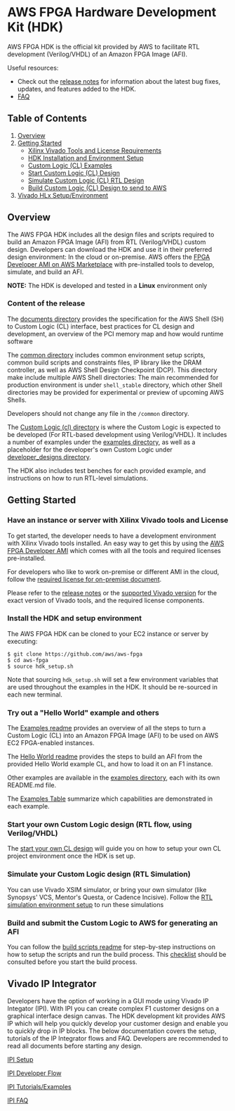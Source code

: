 
# AWS FPGA Hardware Development Kit (HDK)

AWS FPGA HDK is the official kit provided by AWS to facilitate RTL development (Verilog/VHDL) of an Amazon FPGA Image (AFI).

Useful resources:
* Check out the [release notes](../RELEASE_NOTES.md) for information about the latest bug fixes, updates, and features added to the HDK.
* [FAQ](../aws-fpga/FAQs.md)

## Table of Contents
1. [Overview](#overview)
2. [Getting Started](#gettingstarted)
    - [Xilinx Vivado Tools and License Requirements](#vivado)
    - [HDK Installation and Environment Setup](#setup)
    - [Custom Logic (CL) Examples](#examples)
    - [Start Custom Logic (CL) Design](#startcl)
    - [Simulate Custom Logic (CL) RTL Design](#simcl)
    - [Build Custom Logic (CL) Design to send to AWS](#buildcl)
3. [Vivado HLx Setup/Environment](#vivadohlx)    

<a name="overview"></a>
## Overview 

The AWS FPGA HDK includes all the design files and scripts required to build an Amazon FPGA Image (AFI) from RTL (Verilog/VHDL) custom design. Developers can download the HDK and use it in their preferred design environment: In the cloud or on-premise. AWS offers the [FPGA Developer AMI on AWS Marketplace](https://aws.amazon.com/marketplace/pp/B06VVYBLZZ) with pre-installed tools to develop, simulate, and build an AFI.

**NOTE:** The HDK is developed and tested in a **Linux** environment only

### Content of the release

The [documents directory](./docs) provides the specification for the AWS Shell (SH) to Custom Logic (CL) interface, best practices for CL design and development, an overview of the PCI memory map and how would runtime software 

The [common directory](./common) includes common environment setup scripts, common build scripts and constraints files, IP library like the DRAM controller, as well as AWS Shell Design Checkpoint (DCP). This directory make include multiple AWS Shell directories: The main recommended for production environment is under `shell_stable` directory, which other Shell directories may be provided for experimental or preview of upcoming AWS Shells.

Developers should not change any file in the `/common` directory.

The [Custom Logic (cl) directory](./cl) is where the Custom Logic is expected to be developed (For RTL-based development using Verilog/VHDL). It includes a number of examples under the [examples directory](./cl/examples), as well as a placeholder for the developer's own Custom Logic under [developer_designs directory](./cl/developer_designs).  

The HDK also includes test benches for each provided example, and instructions on how to run RTL-level simulations.

<a name="gettingstarted"></a>
## Getting Started 

### Have an instance or server with Xilinx Vivado tools and License <a name="vivado"></a>

To get started, the developer needs to have a development environment with Xilinx Vivado tools installed. An easy way to get this by using the [AWS FPGA Developer AMI](https://aws.amazon.com/marketplace/pp/B06VVYBLZZ) which comes with all the tools and required licenses pre-installed.

For developers who like to work on-premise or different AMI in the cloud, follow the [required license for on-premise document](./docs/on_premise_licensing_help.md).

Please refer to the [release notes](../RELEASE_NOTES.md) or the [supported Vivado version](./supported_vivado_versions.txt) for the exact version of Vivado tools, and the required license components.

 <a name="setup"></a>
### Install the HDK and setup environment

The AWS FPGA HDK can be cloned to your EC2 instance or server by executing:

    $ git clone https://github.com/aws/aws-fpga
    $ cd aws-fpga
    $ source hdk_setup.sh

Note that sourcing `hdk_setup.sh` will set a few environment variables that are used throughout the examples in the HDK.  It should be re-sourced in each new terminal.

### Try out a "Hello World" example and others <a name="examples"></a>

The [Examples readme](./cl/examples/README.md) provides an overview of all the steps to turn a Custom Logic (CL) into an Amazon FPGA Image (AFI) to be used on AWS EC2 FPGA-enabled instances. 

The [Hello World readme](./cl/examples/cl_hello_world/README.md) provides the steps to build an AFI from the provided Hello World example CL, and how to load it on an F1 instance.

Other examples are available in the [examples directory](./cl/examples), each with its own README.md file. 

The [Examples Table](./cl/examples/cl_examples_list.md) summarize which capabilities are demonstrated in each example.

<a name="startcl"></a>
### Start your own Custom Logic design (RTL flow, using Verilog/VHDL)

The [start your own CL design](./cl/developer_designs/Starting_Your_Own_CL.md) will guide you on how to setup your own CL project environment once the HDK is set up.

<a name="simcl"></a>
### Simulate your Custom Logic design (RTL Simulation)

You can use Vivado XSIM simulator, or bring your own simulator (like Synopsys' VCS, Mentor's Questa, or Cadence Incisive).
Follow the [RTL simulation environment setup](./docs/RTL_Simulating_CL_Designs.md#introduction) to run these simulations

### Build and submit the Custom Logic to AWS for generating an AFI <a name="buildcl"></a>

You can follow the [build scripts readme](./common/shell_v04151701/new_cl_template/build/README.md) for step-by-step instructions on how to setup the scripts and run the build process.
This [checklist](./cl/CHECKLIST_BEFORE_BUILDING_CL.md) should be consulted before you start the build process.

<a name="vivadohlx"></a>
## Vivado IP Integrator

Developers have the option of working in a GUI mode using Vivado IP Integator (IPI).   With IPI you can create complex F1 customer designs on a graphical interface design canvas.   The HDK development kit provides AWS IP which will help you quickly develop your customer design and enable you to quickly drop in IP blocks.
The below documentation covers the setup, tutorials of the IP Integrator flows and FAQ.  Developers are recommended to read all documents before starting any design.

[IPI Setup](./hdk/docs/IPI_GUI_Vivado_Setup.md)

[IPI Developer Flow](./hdk/docs/IPI_GUI_Flows.md)

[IPI Tutorials/Examples](./hdk/docs/IPI_GUI_Examples.md)

[IPI FAQ](./hdk/docs/IPI_GUI_Vivado_FAQ.md)
